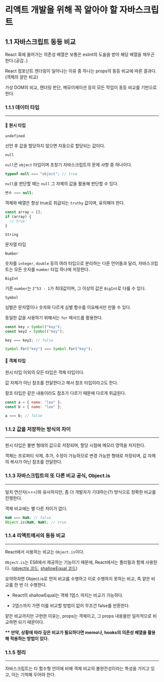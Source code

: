 # 리액트 개발을 위해 꼭 알아야 할 자바스크립트

## 1.1 자바스크립트 동등 비교

React 훅에 들어가는 의존성 배열은 보통은 eslint의 도움을 받아 해당 배열을 채우곤 한다.(공감..)

React 컴포넌트 렌더링이 일어나는 이유 중 하나는 props의 동등 비교에 따른 결과다.(객체의 얕은 비교)

가상 DOM의 비교, 렌더링 판단, 메모이제이션 등의 모든 작업이 동등 비교를 기반으로 한다.

### 1.1.1 데이터 타입

---

#### 📌 원시 타입

`undefined`

선언 후 값을 할당하지 않으면 자동으로 할당되는 값이다.

`null`

`null`은 `object` 타입이며 초창기 자바스크립트의 문제 사항 중 하나이다.

```js
typeof null === "object"; // true
```

`null`을 판단할 때는 `null` 그 자체의 값을 활용해 판단할 수 있다.

```js
변수 === null;
```

객체와 배열은 항상 true로 취급되는 `truthy` 값이며, 유의해야 한다.

```js
const array = [];
if (array) {
  // true
}
```

`String`

문자열 타입

`Number`

숫자를 `integer`, `double` 등의 여러 타입으로 분리하는 다른 언어들과 달리, 자바스크립트는 모든 숫자를 `number` 타입 하나에 저장한다.

`BigInt`

기존 `number`는 `2^53 - 1`가 최대값이며, 그 이상의 값은 `BigInt`로 다룰 수 있다.

`Symbol`

심벌은 문자열이나 숫자와 다르게 심벌 함수를 이요해서만 만들 수 있다.

동일한 값을 사용하기 위해서는 `for` 메서드를 활용한다.

```js
const key = Symbol("key");
const key2 = Symbol("key");

key === key2; // false

Symbol.for("key") === Symbol.for("key");
```

#### 📌 객체 타입

원시 타입 이외의 모든 타입은 객체 타입이다.

값 자체가 아닌 참조를 전달한다고 해서 참조 타입이라고도 한다.

참조 타입은 같은 내용이라도 참조가 다르기 때문에 다르게 취급된다.

```js
const a = { name: "lee" };
const b = { name: "lee" };

a === b; // false
```

### 1.1.2 값을 저장하는 방식의 차이

---

원시 타입은 불변 형태의 값으로 저장되며, 할당 시점에 메모리 영역을 차지한다.

객체는 프로퍼티 삭제, 추가, 수정이 가능하므로 변경 가능한 형태로 저장되며, 값 자체의 복사가 아닌 참조를 전달한다.

### 1.1.3 자바스크립트의 또 다른 비교 공식, Object.is

---

일치 연산자(===)와 유사하지만, 좀 더 개발자가 기대하는(?) 방식으로 정확한 비교를 진행한다.

객체 비교에는 별 다른 차이가 없다.

```js
NaN === NaN; // false
Object.is(NaN, NaN); // true
```

### 1.1.4 리액트에서의 동등 비교

---

React에서 사용하는 비교는 `Object.is`이다.

`Object.is`는 ES6에서 제공하는 기능이기 때문에, React에서는 폴리필과 함께 사용한다. ([objectIs 코드](https://github.com/facebook/react/blob/1b7478246d05b030a2ae7a8bb07aea8c7df7ef27/packages/shared/objectIs.js#L11), [shallowEqual 코드](https://github.com/facebook/react/blob/1b7478246d05b030a2ae7a8bb07aea8c7df7ef27/packages/shared/shallowEqual.js#L18))

요약하자면 Object.is로 먼저 비교를 수행하고 이로 수행하지 못하는 비교, 즉 얕은 비교를 한 번 더 수행한다.

- React의 shallowEqual는 객체 1뎁스 까지는 비교가 가능하다.

- 2뎁스까지 가면 이를 비교할 방법이 없어 무조건 false를 반환한다.

얕은 비교까지만 구현한 이유는, props는 객체이고, 그 props 내용들만 일차적으로 비교하면 되기 때문이다.

<b>\*\* 만약, 상황에 따라 깊은 비교가 필요하다면 memo나, hooks의 의존성 배열을 활용해 적용하는 방법이 있다.</b>

### 1.1.5 정리

---

자바스크립트는 타 함수형 언어에 비해 객체 비교의 불완전성이라는 특성을 가지고 있고, 이는 기억해 두어야 한다.
